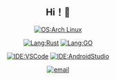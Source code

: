 <div align="center">

## Hi！👋

[![OS:Arch Linux](https://img.shields.io/badge/OS-Arch%20Linux-blue?style=flat-square&logo=arch-linux)](https://archlinux.org)

[![Lang:Rust](https://img.shields.io/badge/Lang-Rust-blue?style=flat-square&logo=rust)](https://www.rust-lang.org/)
[![Lang:GO](https://img.shields.io/badge/Lang-Go-blue?style=flat-square&logo=go)](https://www.go.dev/)

[![IDE:VSCode](https://img.shields.io/badge/IDE-VSCode-blue?style=flat-square&logo=visualstudiocode)](https://code.visualstudio.com/)
[![IDE:AndroidStudio](https://img.shields.io/badge/IDE-AndroidStudio-blue?style=flat-square&logo=androidstudio)](https://developer.android.com/studio)

[![email](https://img.shields.io/badge/Email-kherld@duck.com-blue?style=flat-square&logo=gmail)](mailto:kherld@duck.com)

</div>
